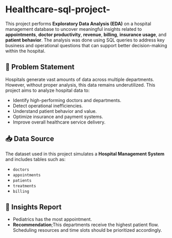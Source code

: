 # Healthcare-sql-project-
This project performs **Exploratory Data Analysis (EDA)** on a hospital management database to uncover meaningful insights related to **appointments**, **doctor productivity**, **revenue**, **billing**, **insurance usage**, and **patient behavior**. 
The analysis was done using SQL queries to address key business and operational questions that can support better decision-making within the hospital.

## 🧠 Problem Statement

Hospitals generate vast amounts of data across multiple departments. However, without proper analysis, this data remains underutilized. This project aims to analyze hospital data to:

- Identify high-performing doctors and departments.
- Detect operational inefficiencies.
- Understand patient behavior and value.
- Optimize insurance and payment systems.
- Improve overall healthcare service delivery.

## 📥 Data Source

The dataset used in this project simulates a **Hospital Management System** and includes tables such as:
- `doctors`
- `appointments`
- `patients`
- `treatments`
- `billing`

## 🧠 Insights Report
- Pediatrics has the most appointment.
- **Recommendation**;This departments receive the highest patient flow. Scheduling resources and time slots should be prioritized accordingly.
  
